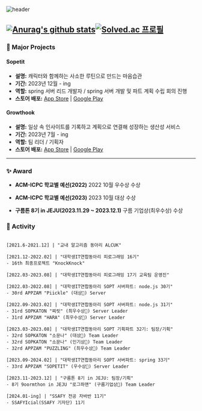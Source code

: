  
![header](https://capsule-render.vercel.app/api?type=waving&color=timeGradient&text=Welcome%20to%20Seungbin's%20GitHub%20👋&animation=twinkling&fontSize=35&fontAlignY=40&fontAlign=65&height=250)

[![Anurag's github stats](https://github-readme-stats.vercel.app/api?username=csb9427&theme=onedark)](https://github.com/anuraghazra/github-readme-stats)[![Solved.ac 프로필](http://mazassumnida.wtf/api/v2/generate_badge?boj=csb9427)](https://solved.ac/csb9427)
----------------------------------------

### 🌟 Major Projects

#### Sopetit
- **설명:** 캐릭터와 함께하는 사소한 루틴으로 만드는 마음습관
- **기간:** 2023년 12월 - ing
- **역할:** spring 서버 리드 개발자 / spring 서버 개발 및 파트 계획 수립 회의 진행
- **스토어 배포:** [App Store](https://apps.apple.com/kr/app/%EC%86%8C%ED%94%84%ED%8B%B0-%EA%B0%80%EC%9E%A5-%EC%82%AC%EC%86%8C%ED%95%9C-%EC%8A%B5%EA%B4%80-%EB%A3%A8%ED%8B%B4-%EC%84%B1%EC%9E%A5-%EC%95%B1/id6476357728) | [Google Play](#)

#### Growthook
- **설명:** 일상 속 인사이트를 기록하고 계획으로 연결해 성장하는 생산성 서비스
- **기간:** 2023년 7월 - ing
- **역할:** 팀 리더 / 기획자
- **스토어 배포:** [App Store](https://apps.apple.com/kr/app/%EA%B7%B8%EB%A1%9C%EC%91%A5/id6476508028) | [Google Play](#)

-----------------------

### ✨ Award
- **ACM-ICPC 학교별 예선(2022)**
2022 10월 우수상 수상

- **ACM-ICPC 학교별 예선(2023)**
2023 10월 대상 수상

- **구름톤 8기 in JEJU(2023.11.29 ~ 2023.12.1)**
구름 기업상(최우수상) 수상


### 🚀 Activity
```shell

[2021.6-2021.12] | "교내 알고리즘 동아리 ALCUK"

[2021.12-2022.02] | "대학생IT연합동아리 피로그래밍 16기"
- 16th 최종프로젝트 "KnockKnock"

[2022.03-2023.08] | "대학생IT연합동아리 피로그래밍 17기 교육팀 운영진"

[2022.03-2022.08] | "대학생IT연합동아리 SOPT 서버파트: node.js 30기"
- 30rd APPZAM "Piickle" (대상🥇) Server

[2022.09-2023.02] | "대학생IT연합동아리 SOPT 서버파트: node.js 31기"
- 31rd SOPKATON "찌릿" (최우수상🥈) Server Leader
- 31rd APPZAM "HARA" (최우수상🥈) Server Leader

[2023.03-2023.08] | "대학생IT연합동아리 SOPT 기획파트 32기: 팀장/기획"
- 32rd SOPKATON "소문나" (대상🥇) Team Leader
- 32rd SOPKATON "소문나" (인기상🥇) Team Leader
- 32rd APPZAM "PUZZLING" (최우수상🥈) Team Leader

[2023.09-2024.02] | "대학생IT연합동아리 SOPT 서버파트: spring 33기"
- 33rd APPZAM "SOPETIT" (우수상🥇) Server Leader

[2023.11-2023.12] | "구름톤 8기 in JEJU: 팀장/기획"
- 8기 9oormthon in JEJU "로그하맨" (구름기업상🥇) Team Leader

[2024.01-ing] | "SSAFY 전공 자바반 11기"
- SSAFYIcial(SSAFY 기자단) 11기
```
